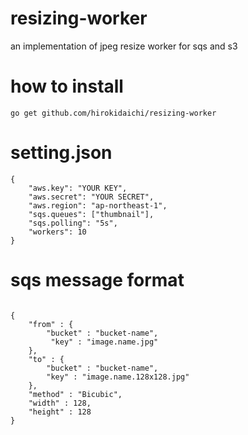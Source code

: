 
# resizing-worker 
an implementation of jpeg resize worker for sqs and s3

# how to install

```
go get github.com/hirokidaichi/resizing-worker
```
# setting.json

```
{
    "aws.key": "YOUR KEY",
    "aws.secret": "YOUR SECRET",
    "aws.region": "ap-northeast-1",
    "sqs.queues": ["thumbnail"],
    "sqs.polling": "5s",
    "workers": 10
}
```

# sqs message format

```

{
    "from" : {
        "bucket" : "bucket-name",
         "key" : "image.name.jpg"
    },
    "to" : {
        "bucket" : "bucket-name",
        "key" : "image.name.128x128.jpg"
    },
    "method" : "Bicubic",
    "width" : 128,
    "height" : 128
}
```
